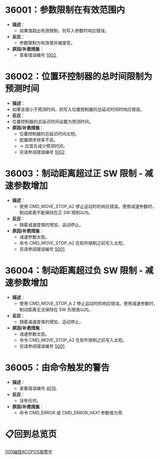 # 36001：参数限制在有效范围内

- **描述**：
    - 如果值超出有效限制，则写入参数时响应错误。
- **反应**：
    - 参数限制为有效值并被接受。
- **原因/补救措施**：
    - 查看错误编号 [1002](#1002参数超出有效范围).

# 36002：位置环控制器的总时间限制为预测时间

- **描述**：
- 如果该值小于预测时间，则写入位置控制器的总延迟时间时响应错误。
- **反应**：
- 位置控制器的总延迟时间设置为预测时间。
- **原因/补救措施**：
    - 位置控制器的总延迟时间太短。
    - 配置顺序效率不高。
    - -> 应首先减少预测时间。
    - 另请参阅错误编号 [1002](#1002参数超出有效范围).

# 36003：制动距离超过正 SW 限制 - 减速参数增加

- **描述**：
    - 使用 CMD_MOVE_STOP_A2 停止运动时的响应错误。使用减速参数时，制动距离不能保持在正 SW 限制以内。
- **反应**：
    - 随着减速度值的增加，运动停止。
- **原因/补救措施**：
    - 减速参数太低。
    - 命令 CMD_MOVE_STOP_A2 在软件限制之前写入太短。
    - 另请参阅错误编号 [5001](#5001目标位置超出正-sw-限制).

# 36004：制动距离超过负 SW 限制 - 减速参数增加

- **描述**：
    - 使用 CMD_MOVE_STOP_A 2 停止运动时的响应错误。使用减速参数时，制动距离无法保持在 SW 负限值以内。
- **反应**：
    - 随着减速度值的增加，运动停止。
- **原因/补救措施**：
    - 减速参数太低。
    - 命令 CMD_MOVE_STOP_A2 在软件限制之前写入太短。
    - 另请参阅错误编号 [5001](#5001目标位置超出正-sw-限制).

# 36005：由命令触发的警告

- **描述**：
    - 查看错误编号 [4015](#4015命令触发的错误).
- **反应**：
    - 没有任何。
- **原因/补救措施**：
    - 命令 CMD_ERROR 或 CMD_ERROR_VAX1 参数值为零.

# 📋回到总览页

[000轴控ACOPOS报警号](000轴控ACOPOS报警号.md)
